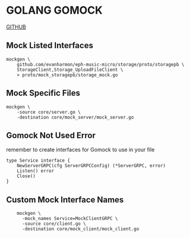 # GOLANG GOMOCK
[GITHUB](https://github.com/golang/mock)

## Mock Listed Interfaces
```console
mockgen \
    github.com/evanharmon/eph-music-micro/storage/proto/storagepb \
    StorageClient,Storage_UploadFileClient \
    > proto/mock_storagepb/storage_mock.go
```

## Mock Specific Files
```console
mockgen \
    -source core/server.go \
    -destination core/mock_server/mock_server.go
```

## Gomock Not Used Error
remember to create interfaces for Gomock to use in your file
```golang
type Service interface {
	NewServerGRPC(cfg ServerGRPCConfig) (*ServerGRPC, error)
	Listen() error
	Close()
}
```

## Custom Mock Interface Names
```console
	mockgen \
      -mock_names Service=MockClientGRPC \
      -source core/client.go \
      -destination core/mock_client/mock_client.go
```
